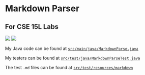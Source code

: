 # Markdown Parser
## For CSE 15L Labs
![](https://img.shields.io/badge/junit-4.13.2-brightgreen)
![](https://img.shields.io/badge/hamcrest--core-1.3-brightgreen)

My Java code can be found at [`src/main/java/MarkdownParse.java`](https://github.com/anishg24/markdown-parse/blob/main/src/main/java/MarkdownParse.java)

My testers can be found at [`src/test/java/MarkdownParseTest.java`](https://github.com/anishg24/markdown-parse/blob/main/src/test/java/MarkdownParseTest.java)

The test `.md` files can be found at [`src/test/resources/markdown`](https://github.com/anishg24/markdown-parse/tree/main/src/test/resources/markdown)
